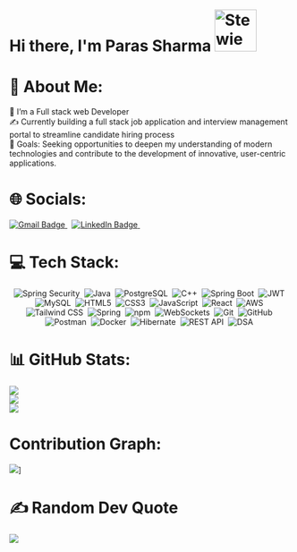 <h1>
  <span>Hi there, I'm Paras Sharma</span>
  <img src="https://media1.giphy.com/media/v1.Y2lkPTc5MGI3NjExN2JjdW1rbWl1cWswbWRlYjN1cXMwYTF2djlyZHRsc3UwNm9tcWpvaiZlcD12MV9pbnRlcm5hbF9naWZfYnlfaWQmY3Q9Zw/3o6ZtaiPZNzrmRQ6YM/giphy.gif" width="75px" alt="Stewie Griffin saying hello" />
</h1>

# 💫 About Me:

🌱 I’m a Full stack web Developer<br>
✍️ Currently building a full stack job application and interview management portal to streamline candidate hiring process<br>
🥅 Goals: Seeking opportunities to deepen my understanding of modern technologies and contribute to the development of innovative, user-centric applications.


# 🌐 Socials:

<div>
    <a href="mailto:parassharma8890@gmail.com">
    <img src="https://img.shields.io/badge/Gmail-D14836?style=for-the-badge&logo=gmail&logoColor=white" alt="Gmail Badge"/>
  </a>
  &nbsp;
    <a href="https://www.linkedin.com/in/paras-sharma-514a8426a/">
        <img src="https://img.shields.io/badge/LinkedIn-%230077B5.svg?style=for-the-badge&logo=linkedin&logoColor=white" alt="LinkedIn Badge"/>
    </a>
    &nbsp;
</div>

# 💻 Tech Stack:

<div align="center">
    <img src="https://img.shields.io/badge/Spring%20Security-6DB33F.svg?style=for-the-badge&logo=spring-security&logoColor=white" title="Spring Security" alt="Spring Security"/>&nbsp;
    <img src="https://img.shields.io/badge/Java-%23ED8B00.svg?style=for-the-badge&logo=java&logoColor=white" title="Java" alt="Java"/>&nbsp;
    <img src="https://img.shields.io/badge/PostgreSQL-%23316192.svg?style=for-the-badge&logo=postgresql&logoColor=white" title="PostgreSQL" alt="PostgreSQL"/>&nbsp;
    <img src="https://img.shields.io/badge/C++-%2300599C.svg?style=for-the-badge&logo=c%2B%2B&logoColor=white" title="C++" alt="C++"/>&nbsp;
    <img src="https://img.shields.io/badge/Spring%20Boot-%236DB33F.svg?style=for-the-badge&logo=springboot&logoColor=white" title="Spring Boot" alt="Spring Boot"/>&nbsp;
    <img src="https://img.shields.io/badge/JWT-%23000000.svg?style=for-the-badge&logo=jsonwebtokens&logoColor=white" title="JWT" alt="JWT"/>&nbsp;
    <img src="https://img.shields.io/badge/MySQL-4479A1.svg?style=for-the-badge&logo=mysql&logoColor=white" title="MySQL" alt="MySQL"/>&nbsp;
    <img src="https://img.shields.io/badge/HTML5-%23E34F26.svg?style=for-the-badge&logo=html5&logoColor=white" title="HTML5" alt="HTML5"/>&nbsp;
    <img src="https://img.shields.io/badge/CSS3-%231572B6.svg?style=for-the-badge&logo=css3&logoColor=white" title="CSS3" alt="CSS3"/>&nbsp;
    <img src="https://img.shields.io/badge/JavaScript-%23323330.svg?style=for-the-badge&logo=javascript&logoColor=%23F7DF1E" title="JavaScript" alt="JavaScript"/>&nbsp;
  <img src="https://img.shields.io/badge/React-%2361DAFB.svg?style=for-the-badge&logo=react&logoColor=white" title="React" alt="React"/>&nbsp;
    <img src="https://img.shields.io/badge/AWS-%23FF9900.svg?style=for-the-badge&logo=amazon-aws&logoColor=white" title="AWS" alt="AWS"/>&nbsp;
    <img src="https://img.shields.io/badge/TailwindCSS-%2338B2AC.svg?style=for-the-badge&logo=tailwind-css&logoColor=white" title="Tailwind CSS" alt="Tailwind CSS"/>&nbsp;
    <img src="https://img.shields.io/badge/Spring-%236DB33F.svg?style=for-the-badge&logo=spring&logoColor=white" title="Spring" alt="Spring"/>&nbsp;
    <img src="https://img.shields.io/badge/npm-%23000000.svg?style=for-the-badge&logo=npm&logoColor=white" title="npm" alt="npm"/>&nbsp;
    <img src="https://img.shields.io/badge/WebSockets-%23000000.svg?style=for-the-badge&logo=websockets&logoColor=white" title="WebSockets" alt="WebSockets"/>&nbsp;
    <img src="https://img.shields.io/badge/Git-%23F05032.svg?style=for-the-badge&logo=git&logoColor=white" title="Git" alt="Git"/>&nbsp;
    <img src="https://img.shields.io/badge/GitHub-%23121011.svg?style=for-the-badge&logo=github&logoColor=white" title="GitHub" alt="GitHub"/>&nbsp;
    <img src="https://img.shields.io/badge/Postman-FF6C37.svg?style=for-the-badge&logo=postman&logoColor=white" title="Postman" alt="Postman"/>&nbsp;
    <img src="https://img.shields.io/badge/Docker-2496ED.svg?style=for-the-badge&logo=docker&logoColor=white" title="Docker" alt="Docker"/>&nbsp;
    <img src="https://img.shields.io/badge/Hibernate-59666C.svg?style=for-the-badge&logo=hibernate&logoColor=white" title="Hibernate" alt="Hibernate"/>&nbsp;
    <img src="https://img.shields.io/badge/REST%20API-%23000000.svg?style=for-the-badge&logo=flask&logoColor=white" title="REST API" alt="REST API"/>&nbsp;
    <img src="https://img.shields.io/badge/DSA-%234285F4.svg?style=for-the-badge&logo=leetcode&logoColor=white" title="DSA" alt="DSA"/>&nbsp;
</div>


# 📊 GitHub Stats:

![](https://github-readme-stats.vercel.app/api?username=CaptainUnderpants14&theme=radical&hide_border=false&include_all_commits=false&count_private=false)<br/>
![](https://github-readme-streak-stats.herokuapp.com/?user=CaptainUnderpants14&theme=radical&hide_border=false)<br/>
![](https://github-readme-stats.vercel.app/api/top-langs/?username=CaptainUnderpants14&theme=radical&hide_border=false&include_all_commits=false&count_private=false&layout=compact)


# Contribution Graph:

![](https://github-readme-activity-graph.vercel.app/graph?username=CaptainUnderpants14&theme=react-dark)]


# ✍️ Random Dev Quote

![](https://quotes-github-readme.vercel.app/api?type=horizontal&theme=radical)
